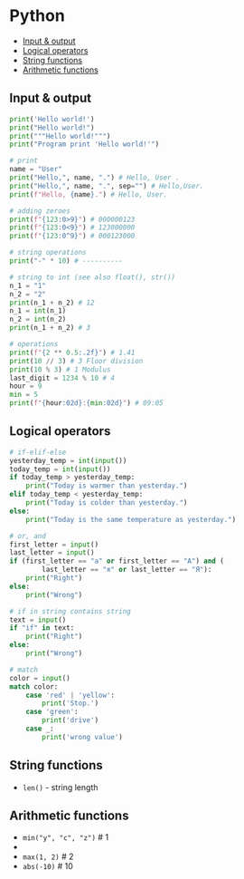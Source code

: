 # Python

+ [Input & output](#input--output)
+ [Logical operators](#logical-operators)
+ [String functions](#string-functions)
+ [Arithmetic functions](#arithmetic-functions)

## Input & output

```python
print('Hello world!')
print("Hello world!")
print("""Hello world!""")
print("Program print 'Hello world!'")

# print
name = "User"
print("Hello,", name, ".") # Hello, User .
print("Hello,", name, ".", sep="") # Hello,User.
print(f"Hello, {name}.") # Hello, User.

# adding zeroes
print(f"{123:0>9}") # 000000123
print(f"{123:0<9}") # 123000000
print(f"{123:0^9}") # 000123000

# string operations
print("-" * 10) # ----------

# string to int (see also float(), str())
n_1 = "1"
n_2 = "2"
print(n_1 + n_2) # 12
n_1 = int(n_1)
n_2 = int(n_2)
print(n_1 + n_2) # 3

# operations
print(f"{2 ** 0.5:.2f}") # 1.41
print(10 // 3) # 3 Floor division
print(10 % 3) # 1 Modulus
last_digit = 1234 % 10 # 4
hour = 9
min = 5
print(f"{hour:02d}:{min:02d}") # 09:05
```

## Logical operators
```python
# if-elif-else
yesterday_temp = int(input())
today_temp = int(input())
if today_temp > yesterday_temp:
    print("Today is warmer than yesterday.")
elif today_temp < yesterday_temp:
    print("Today is colder than yesterday.")
else:
    print("Today is the same temperature as yesterday.")

# or, and
first_letter = input()
last_letter = input()
if (first_letter == "а" or first_letter == "А") and (
        last_letter == "я" or last_letter == "Я"):
    print("Right")
else:
    print("Wrong")

# if in string contains string
text = input()
if "if" in text:
    print("Right")
else:
    print("Wrong")

# match
color = input()
match color:
    case 'red' | 'yellow':
        print('Stop.')
    case 'green':
        print('drive')
    case _:
        print('wrong value')
```

## String functions
+ `len()` - string length

## Arithmetic functions
+ `min("y", "c", "z")` # 1
+ 
+ `max(1, 2)` # 2
+ `abs(-10)` # 10 